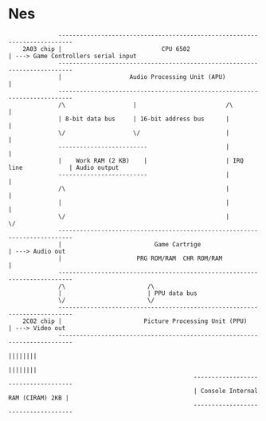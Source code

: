 # Nes

                  --------------------------------------------------------------------------        
        2A03 chip |                            CPU 6502                                    | ---> Game Controllers serial input 
                  --------------------------------------------------------------------------
                  |                   Audio Processing Unit (APU)                          |
                  --------------------------------------------------------------------------
                  /\                   |                         /\                     |
                  | 8-bit data bus     | 16-bit address bus      |                      |
                  \/                   \/                        |                      |
                  -------------------------                      |                      | 
                  |    Work RAM (2 KB)    |                      | IRQ line             | Audio output 
                  -------------------------                      |                      |  
                  /\                                             |                      |
                  |                                              |                      |
                  \/                                             |                      \/
                  --------------------------------------------------------------------------        
                  |                          Game Cartrige                                 | ---> Audio out
                  |                     PRG ROM/RAM  CHR ROM/RAM                           |
                  --------------------------------------------------------------------------
                  /\                       /\                                   
                  |                        | PPU data bus           
                  \/                       \/
                  --------------------------------------------------------------------------        
        2C02 chip |                       Picture Processing Unit (PPU)                    | ---> Video out
                  --------------------------------------------------------------------------
                                                                                    ||||||||
                                                                                    ||||||||
                                                        ------------------------------------
                                                        | Console Internal RAM (CIRAM) 2KB |
                                                        ------------------------------------
